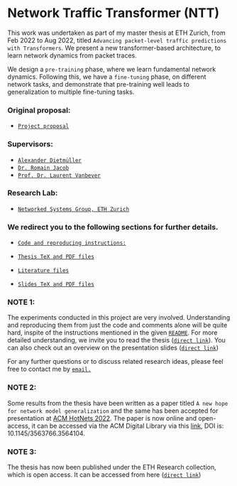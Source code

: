 #  Network Traffic Transformer (NTT)

This work was undertaken as part of my master thesis at ETH Zurich, from Feb 2022 to Aug 2022, titled `Advancing packet-level traffic predictions with Transformers`. We present a new transformer-based architecture, to learn network dynamics from packet traces.

We design a `pre-training` phase, where we learn fundamental network dynamics. Following this, we have a `fine-tuning` phase, on different network tasks, and demonstrate that pre-training well leads to generalization to multiple fine-tuning tasks.

### Original proposal: 
* [`Project proposal`](https://nsg.ee.ethz.ch/fileadmin/user_upload/thesis_proposal_packet_transformer.pdf)

### Supervisors: 
* [`Alexander Dietmüller`](https://nsg.ee.ethz.ch/people/alexander-dietmueller/)
* [`Dr. Romain Jacob`](https://nsg.ee.ethz.ch/people/romain-jacob/)
* [`Prof. Dr. Laurent Vanbever`](https://nsg.ee.ethz.ch/people/laurent-vanbever/)

### Research Lab: 
* [`Networked Systems Group, ETH Zurich`](https://nsg.ee.ethz.ch/home/)

### We redirect you to the following sections for further details.

* [`Code and reproducing instructions:`](workspace/README.md)

* [`Thesis TeX and PDF files`](report/)

* [`Literature files`](literature/)

* [`Slides TeX and PDF files`](presentation/)

### NOTE 1:
The experiments conducted in this project are very involved. Understanding and reproducing them from just the code and comments alone will be quite hard, inspite of the instructions mentioned in the given [`README`](workspace/README.md). For more detailed understanding, we invite you to read the thesis ([`direct link`](report/thesis.pdf)). You can also check out an overview on the presentation slides ([`direct link`](presentation/slides.pdf))

For any further questions or to discuss related research ideas, please feel free to contact me by [`email.`](mailto:siddhant.r98@gmail.com)

### NOTE 2:
Some results from the thesis have been written as a paper titled ```A new hope for network model generalization``` and the same has been accepted for presentation at [ACM HotNets 2022](https://conferences.sigcomm.org/hotnets/2022/). The paper is now online and open-access, it can be accessed via the ACM 
Digital Library via this [link](https://dl.acm.org/doi/abs/10.1145/3563766.3564104), DOI is: 10.1145/3563766.3564104.

### NOTE 3: 
The thesis has now been published under the ETH Research collection, which is open access. It can be accessed from here ([`direct link`](https://www.research-collection.ethz.ch/handle/20.500.11850/569234))


